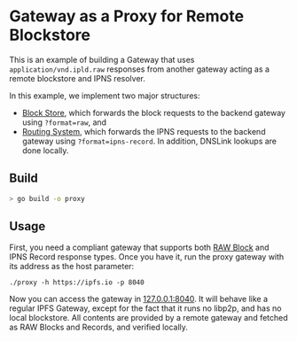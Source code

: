 # Gateway as a Proxy for Remote Blockstore

This is an example of building a Gateway that uses  `application/vnd.ipld.raw`
responses from another gateway acting as a remote blockstore and IPNS resolver.

In this example, we implement two major structures:

- [Block Store](./blockstore.go), which forwards the block requests to the backend
gateway using `?format=raw`, and
- [Routing System](./routing.go), which forwards the IPNS requests to the backend
gateway using `?format=ipns-record`. In addition, DNSLink lookups are done locally.

## Build

```bash
> go build -o proxy
```

## Usage

First, you need a compliant gateway that supports both [RAW Block](https://www.iana.org/assignments/media-types/application/vnd.ipld.raw) and IPNS Record response
types. Once you have it, run the proxy gateway with its address as the host parameter:


```
./proxy -h https://ipfs.io -p 8040
```

Now you can access the gateway in [127.0.0.1:8040](http://127.0.0.1:8040). It will
behave like a regular IPFS Gateway, except for the fact that it runs no libp2p, and has no local blockstore.
All contents are provided by a remote  gateway and fetched as RAW Blocks and Records, and verified locally.
